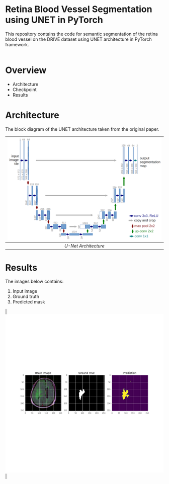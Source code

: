 # Retina Blood Vessel Segmentation using UNET in PyTorch

This repository contains the code for semantic segmentation of the retina blood vessel on the DRIVE dataset using UNET architecture in PyTorch framework.
<br/> <br/>


# Overview
- Architecture
- Checkpoint
- Results

# Architecture
The block diagram of the UNET architecture taken from the original paper.

| ![U-Net Architecture](img/u-net-architecture.png) |
| :--: |
| *U-Net Architecture* |

# Results
The images below contains:
1. Input image
2. Ground truth 
3. Predicted mask

| ![](image.png) |

